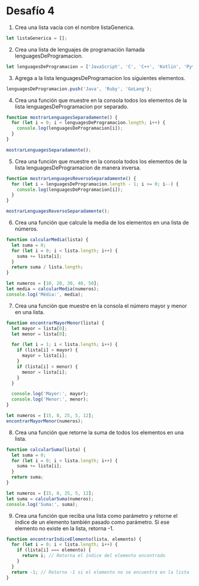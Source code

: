 # Desafío 4

1. Crea una lista vacía con el nombre listaGenerica.
```javascript
let listaGenerica = [];
```
2. Crea una lista de lenguajes de programación llamada lenguagesDeProgramacion.
```javascript
let lenguagesDeProgramacion = ['JavaScript', 'C', 'C++', 'Kotlin', 'Python'];
```
3. Agrega a la lista lenguagesDeProgramacion los siguientes elementos.
```javascript
lenguagesDeProgramacion.push('Java', 'Ruby', 'GoLang');
```
4. Crea una función que muestre en la consola todos los elementos de la lista lenguagesDeProgramacion por separado.
```javascript
function mostrarLenguagesSeparadamente() {
  for (let i = 0; i < lenguagesDeProgramacion.length; i++) {
    console.log(lenguagesDeProgramacion[i]);
  }
}

mostrarLenguagesSeparadamente();
```
5. Crea una función que muestre en la consola todos los elementos de la lista lenguagesDeProgramacion de manera inversa.
```javascript
function mostrarLenguagesReversoSeparadamente() {
  for (let i = lenguagesDeProgramacion.length - 1; i >= 0; i--) {
    console.log(lenguagesDeProgramacion[i]);
  }
}

mostrarLenguagesReversoSeparadamente();
```
6. Crea una función que calcule la media de los elementos en una lista de números.
```javascript
function calcularMedia(lista) {
  let suma = 0;
  for (let i = 0; i < lista.length; i++) {
    suma += lista[i];
  }
  return suma / lista.length;
}

let numeros = [10, 20, 30, 40, 50];
let media = calcularMedia(numeros);
console.log('Média:', media);
```
7. Crea una función que muestre en la consola el número mayor y menor en una lista.
```javascript
function encontrarMayorMenor(lista) {
  let mayor = lista[0];
  let menor = lista[0];

  for (let i = 1; i < lista.length; i++) {
    if (lista[i] > mayor) {
      mayor = lista[i];
    }
    if (lista[i] < menor) {
      menor = lista[i];
    }
  }

  console.log('Mayor:', mayor);
  console.log('Menor:', menor);
}

let numeros = [15, 8, 25, 5, 12];
encontrarMayorMenor(numeros);
```
8. Crea una función que retorne la suma de todos los elementos en una lista.
```javascript
function calcularSuma(lista) {
  let suma = 0;
  for (let i = 0; i < lista.length; i++) {
    suma += lista[i];
  }
  return suma;
}

let numeros = [15, 8, 25, 5, 12];
let suma = calcularSuma(numeros);
console.log('Suma:', suma);
```
9. Crea una función que reciba una lista como parámetro y retorne el índice de un elemento también pasado como parámetro. Si ese elemento no existe en la lista, retorna -1.
```javascript
function encontrarIndiceElemento(lista, elemento) {
  for (let i = 0; i < lista.length; i++) {
    if (lista[i] === elemento) {
      return i; // Retorna el índice del elemento encontrado
    }
  }
  return -1; // Retorna -1 si el elemento no se encuentra en la lista
}
